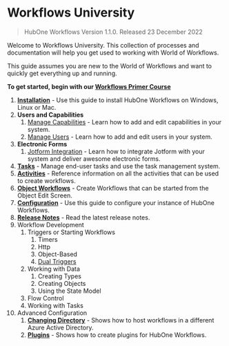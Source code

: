 # Workflows University

> HubOne Workflows Version 1.1.0. Released 23 December 2022

Welcome to Workflows University. This collection of processes and documentation will help you get used to working with World of Workflows.

This guide assumes you are new to the World of Workflows and want to quickly get everything up and running.


**To get started, begin with our [Workflows Primer Course](learn-workflows/README.md)**

1. **[Installation](installation.md)** - Use this guide to install HubOne Workflows on Windows, Linux or Mac.
2. **Users and Capabilities**
    1. [Manage Capabilities](manage-capabilities.md) - Learn how to add and edit capabilities in your system.
   2. [Manage Users](manage-Users.md) - Learn how to add and edit users in your system.
3. **Electronic Forms**
   1. [Jotform Integration](jotform-integration.md) - Learn how to integrate Jotform with your system and deliver awesome electronic forms.
4. **[Tasks](tasks/README.md)** - Manage end-user tasks and use the task management system.
5. **[Activities](activity-guide.md)** - Reference information on all the activities that can be used to create workflows.
6. **[Object Workflows](object-workflows.md)** - Create Workflows that can be started from the Object Edit Screen.
7. **[Configuration](configuration-file.md)** - Use this guide to configure your instance of HubOne Workflows.
8. **[Release Notes](release-notes-1-0.md)** - Read the latest release notes.
9. Workflow Development
   1.  Triggers or Starting Workflows
       1.  Timers
       2.  Http
       3.  Object-Based
       4.  [Dual Triggers](workflow-development/dual-triggers.md)
   2.  Working with Data
       1.  Creating Types
       2.  Creating Objects
       3.  Using the State Model
   3.  Flow Control
   4.  Working with Tasks
10.  Advanced Configuration
     1.   **[Changing Directory](changing-directory.md)** - Shows how to host workflows in a different Azure Active Directory.
     2.   **[Plugins](plugins/README.md)** - Shows how to create plugins for HubOne Workflows.